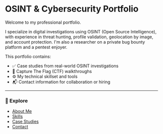 # OSINT & Cybersecurity Portfolio

Welcome to my professional portfolio.

I specialize in digital investigations using OSINT (Open Source Intelligence), with experience in threat hunting, profile validation, geolocation by image, and account protection. 
I'm also a researcher on a private bug bounty platform and a pentest enjoyer.

This portfolio contains:
- ✅ Case studies from real-world OSINT investigations
- 🔐 Capture The Flag (CTF) walkthroughs
- ⚙️ My technical skillset and tools
- 📬 Contact information for collaboration or hiring

---

### 🔎 Explore

- [About Me](portfolio/about.md)
- [Skills](portfolio/skills.md)
- [Case Studies](portfolio/cases.md)
- [Contact](portfolio/contact.md)

